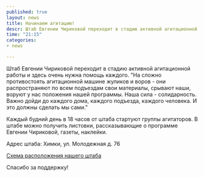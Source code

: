 ```yaml
---
published: true
layout: news
title: Начинаем агитацию!
descr: Штаб Евгении Чириковой переходит в стадию активной агитационной работы и просит помощи в распространении материалов
time: "21:15"
categories:
- news

---
```


Штаб Евгении Чириковой переходит в стадию активной агитационной работы и здесь очень нужна помощь каждого. "На сложно противостоять агитационной машине жуликов и воров - они распространяют по всем подъездам свои материалы, срывают наши, воруют у нас положения нашей программы. Наша сила - солидарность. Важно дойди до каждого дома, каждого подъезда, каждого человека. И это должны сделать мы сами."

Каждый будний день в 18 часов от штаба стартуют группы агитаторов. В штабе можно получить листовки, рассказывающие о программе Евгении Чириковой, газеты, наклейки.

Адрес штаба:
Химки, ул. Молодежная д. 76

[Схема расположения нашего штаба](/news/2012/08/28/schema/)

Спасибо за поддержку!
